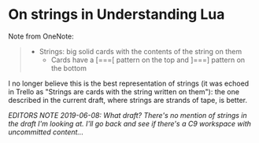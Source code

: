 # On strings in Understanding Lua

Note from OneNote:

> - Strings: big solid cards with the contents of the string on them
>   - Cards have a [===[ pattern on the top and ]===] pattern on the bottom

I no longer believe this is the best representation of strings (it was echoed in Trello as "Strings are cards with the string written on them"): the one described in the current draft, where strings are strands of tape, is better.

*EDITORS NOTE 2019-06-08: What draft? There's no mention of strings in the draft I'm looking at. I'll go back and see if there's a C9 workspace with uncommitted content...*
